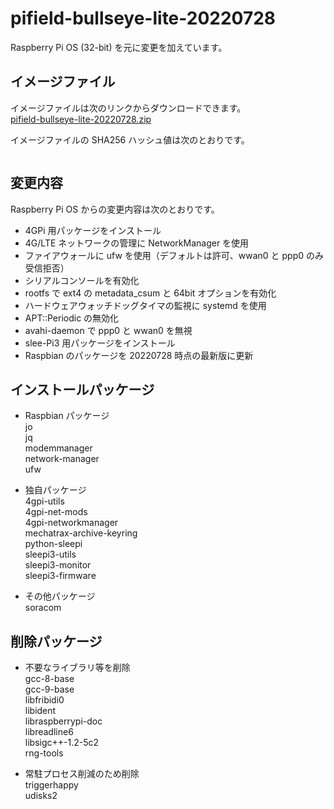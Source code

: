 # pifield-bullseye-lite-20220728
Raspberry Pi OS (32-bit)  を元に変更を加えています。

## イメージファイル
イメージファイルは次のリンクからダウンロードできます。  
[pifield-bullseye-lite-20220728.zip](https://mechatrax.com/data/pi-field/pifield-bullseye-lite-20220728.zip)  

イメージファイルの SHA256 ハッシュ値は次のとおりです。
```

```

## 変更内容
Raspberry Pi OS からの変更内容は次のとおりです。
  * 4GPi 用パッケージをインストール
  * 4G/LTE ネットワークの管理に NetworkManager を使用
  * ファイアウォールに ufw を使用（デフォルトは許可、wwan0 と ppp0 のみ受信拒否）
  * シリアルコンソールを有効化
  * rootfs で ext4 の metadata_csum と 64bit オプションを有効化
  * ハードウェアウォッチドッグタイマの監視に systemd を使用
  * APT::Periodic の無効化
  * avahi-daemon で ppp0 と wwan0 を無視
  * slee-Pi3 用パッケージをインストール
  * Raspbian のパッケージを 20220728 時点の最新版に更新

## インストールパッケージ
  * Raspbian パッケージ  
    jo  
    jq  
    modemmanager  
    network-manager  
    ufw

  * 独自パッケージ  
    4gpi-utils  
    4gpi-net-mods  
    4gpi-networkmanager  
    mechatrax-archive-keyring  
    python-sleepi  
    sleepi3-utils  
    sleepi3-monitor  
    sleepi3-firmware

  * その他パッケージ  
    soracom

## 削除パッケージ  
  * 不要なライブラリ等を削除  
    gcc-8-base  
    gcc-9-base  
    libfribidi0  
    libident  
    libraspberrypi-doc  
    libreadline6  
    libsigc++-1.2-5c2  
    rng-tools
  
  * 常駐プロセス削減のため削除  
    triggerhappy  
    udisks2

